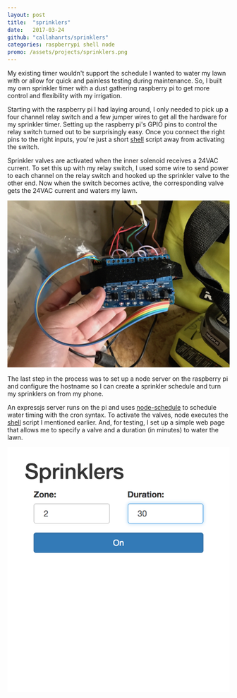 ```yaml
---
layout: post
title:  "sprinklers"
date:   2017-03-24
github: "callahanrts/sprinklers"
categories: raspberrypi shell node
promo: /assets/projects/sprinklers.png
---
```


My existing timer wouldn't support the schedule I wanted to water my lawn with or allow for quick
and painless testing during maintenance. So, I built my own sprinkler timer with a dust gathering
raspberry pi to get more control and flexibility with my irrigation.

Starting with the raspberry pi I had laying around, I only needed to pick up a four channel relay
switch and a few jumper wires to get all the hardware for my sprinkler timer. Setting up the
raspberry pi's GPIO pins to control the relay switch turned out to be surprisingly easy. Once you
connect the right pins to the right inputs, you're just a short [shell](https://github.com/callahanrts/sprinklers/blob/master/pin.sh)
script away from activating
the switch.

Sprinkler valves are activated when the inner solenoid receives a 24VAC current. To set this up
with my relay switch, I used some wire to send power to each channel on the relay switch and
hooked up the sprinkler valve to the other end. Now when the switch becomes active, the corresponding
valve gets the 24VAC current and waters my lawn.

<div class="screenshots">
  <img src="/assets/projects/sprinklers-2.jpg">
</div>

The last step in the process was to set up a node server on the raspberry pi and configure the
hostname so I can create a sprinkler schedule and turn my sprinklers on from my phone.

An expressjs server runs on the pi and uses [node-schedule](https://github.com/node-schedule/node-schedule)
to schedule water timing with the cron syntax. To activate the valves, node executes the [shell](https://github.com/callahanrts/sprinklers/blob/master/pin.sh)
script I mentioned earlier. And, for testing, I set up a simple web page that allows me to specify
a valve and a duration (in minutes) to water the lawn.

<div class="screenshots">
  <img src="/assets/projects/sprinklers.png">
</div>
